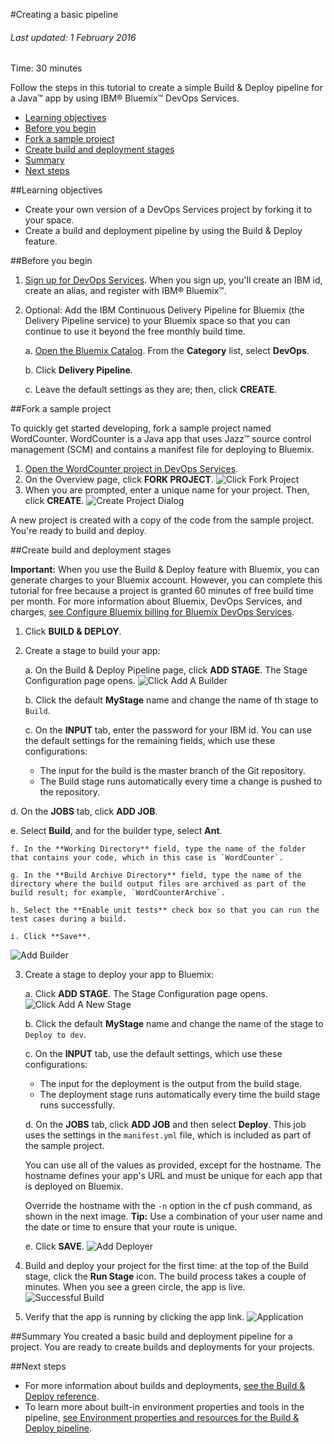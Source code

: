 #Creating a basic pipeline

###### Last updated: 1 February 2016

Time: 30 minutes

Follow the steps in this tutorial to create a simple Build & Deploy pipeline for a Java&trade; app by using IBM&reg; Bluemix&trade; DevOps Services. 

* [Learning objectives](#objectives)
* [Before you begin](#before_begin)
* [Fork a sample project](#fork_app)
* [Create build and deployment stages](#deploy_app)
* [Summary](#summary)
* [Next steps](#nextsteps)


<a name='objectives'></a>
##Learning objectives

* Create your own version of a DevOps Services project by forking it to your space.
* Create a build and deployment pipeline by using the Build & Deploy feature.




<a name='before_begin'></a>
##Before you begin

1. [Sign up for DevOps Services](https://hub.jazz.net/register). When you sign up, you'll create an IBM id, create an alias, and register with IBM&reg; Bluemix&trade;. 

2. Optional: Add the IBM Continuous Delivery Pipeline for Bluemix (the Delivery Pipeline service) to your Bluemix space so that you can continue to use it beyond the free monthly build time.  

   a. [Open the Bluemix Catalog](https://console.ng.bluemix.net/?ace_base=true/#/store/cloudOEPaneId=store). From the **Category** list, select **DevOps**.

   b. Click **Delivery Pipeline**.

   c. Leave the default settings as they are; then, click **CREATE**.




<a name='fork_app'></a>
##Fork a sample project

To quickly get started developing, fork a sample project named WordCounter. WordCounter is a Java app that uses Jazz&trade; source control management (SCM) and contains a manifest file for deploying to Bluemix. 

1. [Open the WordCounter project in DevOps Services](https://hub.jazz.net/project/ibmdevopsservices/WordCounter/overview). 
2. On the  Overview page, click **FORK PROJECT**. 
![Click Fork Project](/tutorials/jazzrtc/images/click_fork_project.png "Click Fork Project")
3. When you are prompted, enter a unique name for your project. Then, click **CREATE**.
![Create Project Dialog](/tutorials/jazzrtc/images/create_project.png "Create Project Dialog")

A new project is created with a copy of the code from the sample project. You're ready to build and deploy.

<a name='deploy_app'></a>
##Create build and deployment stages

**Important:** When you use the Build & Deploy feature with Bluemix, you can generate charges to your Bluemix account. However, you can complete this tutorial for free because a project is granted 60 minutes of free build time per month. For more information about Bluemix, DevOps Services, and charges, [see Configure Bluemix billing for Bluemix DevOps Services](/docs/reference/billing/).


1. Click **BUILD & DEPLOY**. 

2. Create a stage to build your app:

   a. On the Build & Deploy Pipeline page, click **ADD STAGE**. The Stage Configuration page opens.
![Click Add A Builder](/tutorials/jazzrtc/images/add_builder.png "Click add a builder")
    
    b. Click the default **MyStage** name and change the name of th stage to `Build`. 
    
    c. On the **INPUT** tab, enter the password for your IBM id.  You can use the default settings for the remaining fields, which use these configurations:
      * The input for the build is the master branch of the Git repository. 
      * The Build stage runs automatically every time a change is pushed to the repository. 
	
  d. On the **JOBS** tab, click **ADD JOB**. 
  
  e. Select **Build**, and for the builder type, select **Ant**.   
    
    f. In the **Working Directory** field, type the name of the folder that contains your code, which in this case is `WordCounter`. 
    
    g. In the **Build Archive Directory** field, type the name of the directory where the build output files are archived as part of the build result; for example, `WordCounterArchive`.
    
    h. Select the **Enable unit tests** check box so that you can run the test cases during a build.
    
    i. Click **Save**.
![Add Builder](/tutorials/jazzrtc/images/configure_builder.png "Add Builder")

3.  Create a stage to deploy your app to Bluemix:
     
    a. Click **ADD STAGE**. The Stage Configuration page opens.
![Click Add A New Stage](/tutorials/jazzrtc/images/add_deployer.png "Click add a new stage")
   
    b. Click the default **MyStage** name and change the name of the stage to `Deploy to dev`.
    
    c. On the **INPUT** tab, use the default settings, which use these configurations:
    
     * The input for the deployment is the output from the build stage. 
     * The deployment stage runs automatically every time the build stage runs successfully. 
    
    d. On the **JOBS** tab, click **ADD JOB** and then select **Deploy**. This job uses the settings in the `manifest.yml` file, which is included as part of the sample project. 
    
    You can use all of the values as provided, except for the hostname. The hostname defines your app's URL and must be unique for each app that is deployed on Bluemix.
      
       Override the hostname with the `-n` option in the cf push command, as shown in the next image. **Tip:** Use a combination of your user name and the date or time to ensure that your route is unique.

    e. Click **SAVE**. 
![Add Deployer](/tutorials/jazzrtc/images/configure_deployer.png "Add Deployer")

9. Build and deploy your project for the first time: at the top of the Build stage, click the **Run Stage** icon. The build process takes a couple of minutes. When you see a green circle, the app is live. 
![Successful Build](/tutorials/jazzrtc/images/build1_success.png "Successful Build")

10. Verify that the app is running by clicking the app link.
![Application](/tutorials/jazzrtc/images/app.png "Application")



<a name='summary'></a>
##Summary
You created a basic build and deployment pipeline for a project. You are ready to create builds and deployments for your projects. 

<a name='nextsteps'></a>
##Next steps

* For more information about builds and deployments, [see the Build & Deploy reference](/docs/reference/deploy/).
* To learn more about built-in environment properties and tools in the pipeline, [see Environment properties and resources for the Build & Deploy pipeline](/docs/deploy_var).

